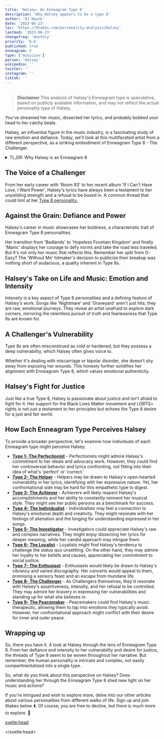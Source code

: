```yaml
---
title: 'Halsey– An Enneagram Type 8'
description: 'Why Halsey appears to be a type 8'
author: 'DJ Wayne'
date: '2023-06-23'
loc: 'https://9takes.com/personality-analysis/Halsey'
lastmod: '2023-06-23'
changefreq: 'monthly'
priority: '0.6'
published: true
enneagram: 8
type: ['musician']
person: 'Halsey'
wikipedia: ''
twitter: ''
instagram: ''
tiktok: ''
---
```


<!-- notes:
Halsey songs
Halsey tour
Halsey album
Halsey lyrics
Halsey concert
Halsey music
Halsey new album
Halsey and G-Eazy
Halsey Badlands
Halsey Manic
Halsey Without Me
Halsey Nightmare
Halsey Graveyard
Halsey Hopeless Fountain Kingdom
Halsey Room 93
Halsey If I Can't Have Love, I Want Power
Halsey discography
Halsey Spotify
Halsey YouTube
Halsey Instagram -->

<script>
	import  PopCard  from "$lib/components/atoms/PopCard.svelte";
import BlogPurpose from '$lib/components/blog/BlogPurpose.svelte'
</script>

<div
	style="display: flex;
    justify-content: center;
    margin: 1rem 0;
	"
>
	<PopCard
		image={`/types/8s/${'Halsey'}.webp`}
		showIcon={false}
		enneagramType="8"
		displayText="Halsey"
		subtext=""
	/>
</div>

> **Disclaimer** This analysis of Halsey's Enneagram type is speculative, based on publicly available information, and may not reflect the actual personality type of Halsey.

<p class="firstLetter">You've streamed her music, dissected her lyrics, and probably bobbed your head to her catchy beats.</p>

Halsey, an influential figure in the music industry, is a fascinating study of raw emotion and defiance. Today, we'll look at this multifaceted artist from a different perspective, as a striking embodiment of Enneagram Type 8 - The Challenger.

<details>
<summary class="accordion">TL;DR: Why Halsey is an Enneagram 8</summary>
<div class="panel">
<ul>
<li>Halsey, a force to reckon with in the music industry, embodies Enneagram Type 8, The Challenger. Her music, spanning from 'Room 93' to 'If I Can't Have Love, I Want Power', underlines her strong will and defiance, integral to Type 8 personality traits. She refuses to be confined, exhibiting the courage typical of Type 8s.
</li>
<li>Diving deeper into Halsey's psyche reveals an intense emotional landscape, characteristic of Type 8s. Her songs like 'Nightmare' and 'Graveyard' are not merely hits but express her emotional journeys. She's unafraid of exploring dark corners, resonating with Type 8s relentless pursuit of truth and fearlessness.
</li>
<li>Halsey's life hasn't been without controversy, particularly her publicized split from G-Eazy. While it may be viewed negatively, this audacity might be linked to a Type 8's childhood wounds or core fear - the fear of being controlled by others. This allows us to view her actions empathetically, understanding them as attempts to maintain control and avoid vulnerability.
</li>
<li>Halsey's core motivation, much like Type 8s, is to protect herself and those around her from injustice. Whether it's her support for the Black Lives Matter movement or LGBTQ+ rights, her actions are driven by a desire for a fair world. Her commitment to justice is a manifestation of the Type 8's desire to wield their power in service of a greater good.
</li>
</ul>
  </div>
</details>

## The Voice of a Challenger

From her early career with 'Room 93' to her recent album 'If I Can't Have Love, I Want Power', Halsey's lyrics have always been a testament to her unyielding strength and a refusal to be boxed in. A common thread that could hint at her [Type 8 personality.](/enneagram-corner/enneagram-type-8)

## Against the Grain: Defiance and Power

Halsey's career in music showcases her boldness, a characteristic trait of Enneagram Type 8 personalities.

Her transition from 'Badlands' to 'Hopeless Fountain Kingdom' and finally 'Manic' displays her courage to defy norms and take the road less traveled. But it's not only her music that reflects this. Remember her split from G-Eazy? The 'Without Me' hitmaker's decision to publicize their breakup was nothing short of audacious, a quality inherent in Type 8s.

## Halsey's Take on Life and Music: Emotion and Intensity

Intensity is a key aspect of Type 8 personalities and a defining feature of Halsey's work. Songs like 'Nightmare' and 'Graveyard' aren't just hits; they are raw, emotional journeys. They reveal an artist unafraid to explore dark corners, mirroring the relentless pursuit of truth and fearlessness that Type 8s are known for.

## A Challenger's Vulnerability

Type 8s are often misconstrued as cold or hardened, but they possess a deep vulnerability, which Halsey often gives voice to.

Whether it's dealing with miscarriage or bipolar disorder, she doesn't shy away from exposing her wounds. This honesty further solidifies her alignment with Enneagram Type 8, which values emotional authenticity.

## Halsey's Fight for Justice

Just like a true Type 8, Halsey is passionate about justice and isn't afraid to fight for it. Her support for the Black Lives Matter movement and LGBTQ+ rights is not just a testament to her principles but echoes the Type 8 desire for a just and fair world.

<BlogPurpose/>

## How Each Enneagram Type Perceives Halsey

To provide a broader perspective, let's examine how individuals of each Enneagram type might perceive Halsey:

- **[Type 1- The Perfectionist](/enneagram-corner/enneagram-type-1)** - Perfectionists might admire Halsey's commitment to her ideals and advocacy work. However, they could find her controversial behavior and lyrics confronting, not fitting into their idea of what's 'perfect' or 'correct.'
- **[Type 2- The Helper](/enneagram-corner/enneagram-type-2)** - Helpers may be drawn to Halsey's open-hearted vulnerability in her lyrics, identifying with her expressive nature. Yet, her confrontational side may be hard for this empathetic type to digest.
- **[Type 3- The Achiever](/enneagram-corner/enneagram-type-3)** - Achievers will likely respect Halsey's accomplishments and her ability to constantly reinvent her musical style. They might see her public persona as a benchmark for success.
- **[Type 4- The Individualist](/enneagram-corner/enneagram-type-4)** - Individualists may feel a connection to Halsey's emotional depth and creativity. They might resonate with her feelings of alienation and the longing for understanding expressed in her songs.
- **[Type 5- The Investigator](/enneagram-corner/enneagram-type-5)** - Investigators could appreciate Halsey's raw and complex narratives. They might enjoy dissecting her lyrics for deeper meaning, while her candid approach may intrigue them.
- **[Type 6- The Loyalist](/enneagram-corner/enneagram-type-6)** - Loyalists might find Halsey's tendency to challenge the status quo unsettling. On the other hand, they may admire her loyalty to her beliefs and causes, appreciating her commitment to social justice.
- **[Type 7- The Enthusiast](/enneagram-corner/enneagram-type-7)** - Enthusiasts would likely be drawn to Halsey's vibrancy and varied discography. Her concerts would appeal to them, promising a sensory feast and an escape from mundane life.
- **[Type 8- The Challenger](/enneagram-corner/enneagram-type-8)** - As Challengers themselves, they'd resonate with Halsey's assertiveness, intensity, and her refusal to be controlled. They may admire her bravery in expressing her vulnerabilities and standing up for what she believes in.
- **[Type 9- The Peacemaker](/enneagram-corner/enneagram-type-9)** - Peacemakers could find Halsey's music therapeutic, allowing them to tap into emotions they typically avoid. However, her confrontational approach might conflict with their desire for inner and outer peace.

## Wrapping up

So, there you have it. A look at Halsey through the lens of Enneagram Type 8. From her defiance and intensity to her vulnerability and desire for justice, the threads of Type 8 seem to be woven throughout her narrative. But remember, the human personality is intricate and complex, not easily compartmentalized into a single type.

So, what do you think about this perspective on Halsey? Does understanding her through the Enneagram Type 8 shed new light on her music and actions?

If you're intrigued and wish to explore more, delve into our other articles about various personalities from different walks of life. Sign up and join 9takes below ⬇️. Of course, you are free to decline, but there is much more to explore. 🚀

<svelte:head>

<script type="application/ld+json">
	{
  "@context": "http://schema.org",
  "@graph": [
    {
      "@type": "Article",
      "articleBody": "The article dives deep into Halsey's personality from the Enneagram Type 8 perspective. Halsey's resilience, boldness, and her advocacy for societal issues reflect the characteristics of Type 8. The discussion explores Halsey's music, inner world, her public controversies, and how these aspects can be traced back to her core Type 8 motivation.",
      "creator": {
        "@type": "Person",
        "name": "DJ Wayne",
        "sameAs": ["https://www.instagram.com/djwayne3/", "https://www.youtube.com/@djwayne3", "https://www.linkedin.com/in/davidtwayne/", "https://twitter.com/djwayne3"
        ]
      },
      "author": {
        "@type": "Person",
        "name": "DJ Wayne",
        "sameAs": ["https://www.instagram.com/djwayne3/", "https://www.youtube.com/@djwayne3", "https://www.linkedin.com/in/davidtwayne/", "https://twitter.com/djwayne3"
        ]
      },
      "dateModified": {
        "@type": "Date",
        "@value": "2023-06-23"
      },
      "datePublished": {
        "@type": "Date",
        "@value": "2023-06-23"
      },
      "description": "This blog post delves into why Halsey may be an Enneagram Type 8. The discussion covers her personality traits, her motivations, her internal world, the controversies she's navigated, and how these aspects tie into the core attributes of a Type 8.",
      "headline": "Understanding Halsey: A Deep Dive into Her Enneagram Type 8 Personality",
      "image": {
        "@type": "ImageObject",
        "height": 900,
        "url":  "https://9takes.com/types/8s/Halsey.webp",
        "width": 900
      },
      "mainEntityOfPage": {
        "@id": "https://9takes.com/personality-analysis/Halsey",
        "@type": "WebPage"
      },
      "mentions": {
        "@type": "Person",
        "name": "Halsey",
        "sameAs": ["https://en.wikipedia.org/wiki/Halsey_(singer)", "https://twitter.com/halsey", "https://www.instagram.com/iamhalsey/", "https://www.tiktok.com/@halsey"]
      },
      "publisher": {
        "@type": "Organization",
        "sameAs": ["https://www.instagram.com/9takesdotcom/", "https://twitter.com/9takesdotcom"],
        "logo": {
          "@type": "ImageObject",
          "url": "https://9takes.com/brand/aero.png"
        },
        "name": "9takes"
      }
    },
    {
      "@type": "FAQPage",
      "mainEntity": [
        {
          "@type": "Question",
          "acceptedAnswer": {
            "@type": "Answer",
            "text": "Halsey's authenticity, resilience, and tendency to challenge the status quo are reflective of her Enneagram Type 8 characteristics. Her bold lyrics, advocacy for marginalized groups, and her ability to navigate public controversies demonstrate her Type 8 traits."
          },
          "name": "Why is Halsey considered an Enneagram Type 8?"
        },
        {
          "@type": "Question",
          "acceptedAnswer": {
            "@type": "Answer",
            "text": "Halsey's distinct musical style, her impact in the music industry, and her advocacy for societal issues exemplify her Type 8 traits. Her courage in expressing her vulnerabilities and standing up for her beliefs reflect the strengths and growth potential of Type 8 individuals."
          },
          "name": "What are some examples of Halsey's Type 8 characteristics?"
        }
      ]
    }
  ]
}
</script>

</svelte:head>

<style lang="scss"></style>
